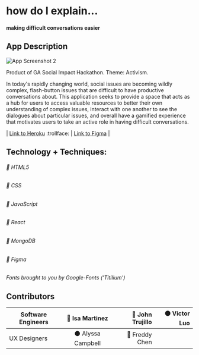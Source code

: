 # how do I explain...

#### making difficult conversations easier


## App Description

![App Screenshot 2](https://i.imgur.com/1ZL4XlR.png)

Product of GA Social Impact Hackathon. Theme: Activism.

In today's rapidly changing world, social issues are becoming wildly complex, flash-button issues that are difficult to have productive conversations about. This application seeks to provide a space that acts as a hub for users to access valuable resources to better their own understanding of complex issues, interact with one another to see the dialogues about particular issues, and overall have a gamified experience that motivates users to take an active role in having difficult conversations. 

| [Link to Heroku](https://how-do-i-explain-activism.herokuapp.com/) :trollface: | [Link to Figma](https://www.figma.com/proto/UfldeeTWQqM9f5pgyLvXtJ/social-activism-hackathon?node-id=98%3A141&viewport=-67%2C231%2C0.1459025889635086&scaling=scale-down)  |


## Technology + Techniques: 

###### :small_blue_diamond: HTML5

###### :small_blue_diamond: CSS

###### :small_blue_diamond: JavaScript

###### :small_blue_diamond: React

###### :small_blue_diamond: MongoDB

###### :small_blue_diamond: Figma


*Fonts brought to you by Google-Fonts ('Titilium')*


## Contributors

| Software Engineers | :red_circle: Isa Martinez |:large_blue_circle: John Trujillo | :black_circle: Victor Luo | 
| ------------- |:-------------:| -----:| -----:|
| UX Designers |  :black_circle: Alyssa Campbell | :red_circle: Freddy Chen |
